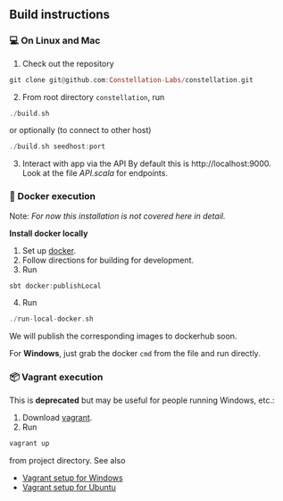 ## Build instructions
### :computer: On Linux and Mac
1. Check out the repository

```haskell
git clone git@github.com:Constellation-Labs/constellation.git
```

2. From root directory `constellation`, run 

```haskell
./build.sh
```

or optionally (to connect to other host)

```haskell
./build.sh seedhost:port
```

3. Interact with app via the API 
By default this is 
http://localhost:9000. 
Look at the file _API.scala_ for endpoints.

### :whale2: Docker execution 

Note: *For now this installation is not covered here in detail.*

**Install docker locally**

1. Set up [docker](https://www.docker.com/).
2. Follow directions for building for development.
3. Run

```haskell
sbt docker:publishLocal
```

4. Run

```haskell
./run-local-docker.sh
```

We will publish the corresponding images to dockerhub soon.

For **Windows**, just grab the docker `cmd` from the file and run directly.

### :package: Vagrant execution
This is **deprecated** but may be useful for people running Windows, etc.:

1. Download [vagrant](https://www.vagrantup.com).
2. Run 
```haskell
vagrant up
```
from project directory. See also

* [Vagrant setup for Windows](https://drive.google.com/file/d/1xobpv4Ew1iCN9j-M-ItU6PsfnybHUryy/view)
* [Vagrant setup for Ubuntu](https://docs.google.com/document/u/1/d/e/2PACX-1vST7vBIMxom99hKr5XyVFpM6TAs_pw-iqq403AktMWnqr3dxUFX5c0g9BWD5gU5TDPZVXKcW3HTWbVl/pub)
